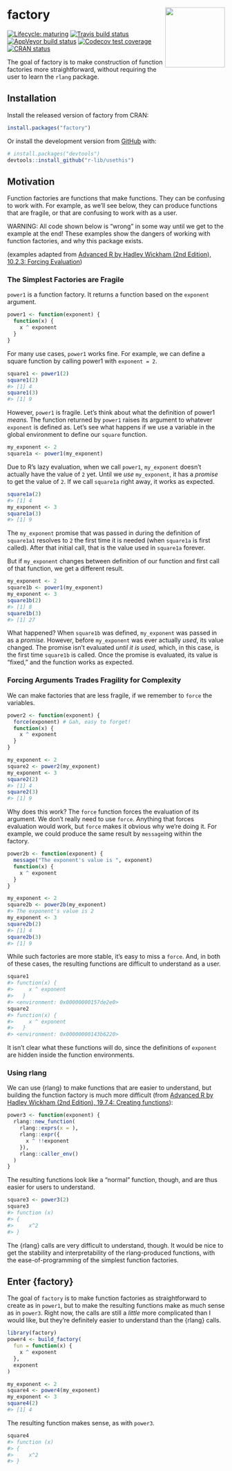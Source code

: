 
<!-- README.md is generated from README.Rmd. Please edit that file -->

# factory <img src='man/figures/factory.png' align="right" height="138.5" />

<!-- badges: start -->

[![Lifecycle:
maturing](https://img.shields.io/badge/lifecycle-maturing-blue.svg)](https://www.tidyverse.org/lifecycle/#maturing)
[![Travis build
status](https://travis-ci.org/jonthegeek/factory.svg?branch=master)](https://travis-ci.org/jonthegeek/factory)
[![AppVeyor build
status](https://ci.appveyor.com/api/projects/status/github/jonthegeek/factory?branch=master&svg=true)](https://ci.appveyor.com/project/jonthegeek/factory)
[![Codecov test
coverage](https://codecov.io/gh/jonthegeek/factory/branch/master/graph/badge.svg)](https://codecov.io/gh/jonthegeek/factory?branch=master)
[![CRAN
status](https://www.r-pkg.org/badges/version/factory)](https://CRAN.R-project.org/package=factory)
<!-- badges: end -->

The goal of factory is to make construction of function factories more
straightforward, without requiring the user to learn the `rlang`
package.

## Installation

Install the released version of factory from CRAN:

``` r
install.packages("factory")
```

Or install the development version from
[GitHub](https://github.com/jonthegeek/factory) with:

``` r
# install.packages("devtools")
devtools::install_github("r-lib/usethis")
```

## Motivation

Function factories are functions that make functions. They can be
confusing to work with. For example, as we’ll see below, they can
produce functions that are fragile, or that are confusing to work with
as a user.

WARNING: All code shown below is “wrong” in some way until we get to the
example at the end\! These examples show the dangers of working with
function factories, and why this package exists.

(examples adapted from [Advanced R by Hadley Wickham (2nd
Edition), 10.2.3: Forcing
Evaluation](https://adv-r.hadley.nz/function-factories.html#forcing-evaluation))

### The Simplest Factories are Fragile

`power1` is a function factory. It returns a function based on the
`exponent` argument.

``` r
power1 <- function(exponent) {
  function(x) {
    x ^ exponent
  }
}
```

For many use cases, `power1` works fine. For example, we can define a
square function by calling power1 with `exponent = 2`.

``` r
square1 <- power1(2)
square1(2)
#> [1] 4
square1(3)
#> [1] 9
```

However, `power1` is fragile. Let’s think about what the definition of
power1 *means.* The function returned by `power1` raises its argument to
whatever `exponent` is defined as. Let’s see what happens if we use a
variable in the global environment to define our `square` function.

``` r
my_exponent <- 2
square1a <- power1(my_exponent)
```

Due to R’s lazy evaluation, when we call `power1`, `my_exponent` doesn’t
actually have the value of `2` yet. Until we *use* `my_exponent`, it has
a *promise* to get the value of `2`. If we call `square1a` right away,
it works as expected.

``` r
square1a(2)
#> [1] 4
my_exponent <- 3
square1a(3)
#> [1] 9
```

The `my_exponent` promise that was passed in during the definition of
`square1a1` resolves to `2` the first time it is needed (when `square1a`
is first called). After that initial call, that is the value used in
`square1a` forever.

But if `my_exponent` changes between definition of our function and
first call of that function, we get a different result.

``` r
my_exponent <- 2
square1b <- power1(my_exponent)
my_exponent <- 3
square1b(2)
#> [1] 8
square1b(3)
#> [1] 27
```

What happened? When `square1b` was defined, `my_exponent` was passed in
as a *promise.* However, before `my_exponent` was ever actually *used*,
its value changed. The promise isn’t evaluated *until it is used,*
which, in this case, is the first time `square1b` is called. Once the
promise is evaluated, its value is “fixed,” and the function works as
expected.

### Forcing Arguments Trades Fragility for Complexity

We can make factories that are less fragile, if we remember to `force`
the variables.

``` r
power2 <- function(exponent) {
  force(exponent) # Gah, easy to forget!
  function(x) {
    x ^ exponent
  }
}

my_exponent <- 2
square2 <- power2(my_exponent)
my_exponent <- 3
square2(2)
#> [1] 4
square2(3)
#> [1] 9
```

Why does this work? The `force` function forces the evaluation of its
argument. We don’t really need to use `force`. Anything that forces
evaluation would work, but `force` makes it obvious why we’re doing it.
For example, we could produce the same result by `message`ing within the
factory.

``` r
power2b <- function(exponent) {
  message("The exponent's value is ", exponent)
  function(x) {
    x ^ exponent
  }
}

my_exponent <- 2
square2b <- power2b(my_exponent)
#> The exponent's value is 2
my_exponent <- 3
square2b(2)
#> [1] 4
square2b(3)
#> [1] 9
```

While such factories are more stable, it’s easy to miss a `force`. And,
in both of these cases, the resulting functions are difficult to
understand as a user.

``` r
square1
#> function(x) {
#>     x ^ exponent
#>   }
#> <environment: 0x00000000157de2e0>
square2
#> function(x) {
#>     x ^ exponent
#>   }
#> <environment: 0x00000000143b6220>
```

It isn’t clear what these functions will do, since the definitions of
`exponent` are hidden inside the function environments.

### Using rlang

We can use {rlang} to make functions that are easier to understand, but
building the function factory is much more difficult (from [Advanced R
by Hadley Wickham (2nd Edition), 19.7.4: Creating
functions](https://adv-r.hadley.nz/quasiquotation.html#new-function)):

``` r
power3 <- function(exponent) {
  rlang::new_function(
    rlang::exprs(x = ), 
    rlang::expr({
      x ^ !!exponent
    }), 
    rlang::caller_env()
  )
}
```

The resulting functions look like a “normal” function, though, and are
thus easier for users to understand.

``` r
square3 <- power3(2)
square3
#> function (x) 
#> {
#>     x^2
#> }
```

The {rlang} calls are very difficult to understand, though. It would be
nice to get the stability and interpretability of the rlang-produced
functions, with the ease-of-programming of the simplest function
factories.

## Enter {factory}

The goal of `factory` is to make function factories as straightforward
to create as in `power1`, but to make the resulting functions make as
much sense as in `power3`. Right now, the calls are still a *little*
more complicated than I would like, but they’re definitely easier to
understand than the {rlang} calls.

``` r
library(factory)
power4 <- build_factory(
  fun = function(x) {
    x ^ exponent
  },
  exponent
)

my_exponent <- 2
square4 <- power4(my_exponent)
my_exponent <- 3
square4(2)
#> [1] 4
```

The resulting function makes sense, as with `power3`.

``` r
square4
#> function (x) 
#> {
#>     x^2
#> }
```
